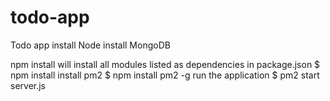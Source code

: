 # todo-app
Todo app 
install Node
install MongoDB

npm install will install all modules listed as dependencies in package.json
$ npm install
install pm2 
$ npm install pm2 -g
run the application
$ pm2 start server.js
